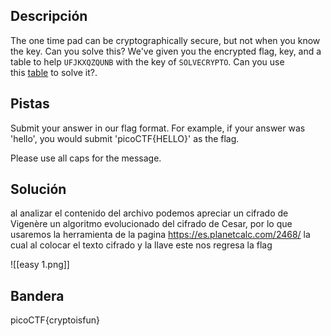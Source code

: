 ## Descripción
The one time pad can be cryptographically secure, but not when you know the key. Can you solve this? We've given you the encrypted flag, key, and a table to help `UFJKXQZQUNB` with the key of `SOLVECRYPTO`. Can you use this [table](https://jupiter.challenges.picoctf.org/static/1fd21547c154c678d2dab145c29f1d79/table.txt) to solve it?.
## Pistas 
Submit your answer in our flag format. For example, if your answer was 'hello', you would submit 'picoCTF{HELLO}' as the flag.

Please use all caps for the message.
## Solución
al analizar el contenido del archivo podemos apreciar un cifrado de Vigenère un algoritmo evolucionado del cifrado de Cesar, por lo que usaremos la herramienta de la pagina https://es.planetcalc.com/2468/ la cual al colocar el texto cifrado y la llave este nos regresa la flag

![[easy  1.png]]
## Bandera
picoCTF{cryptoisfun}